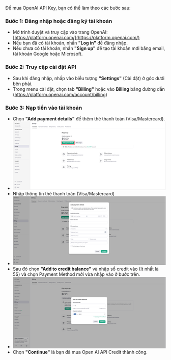 Để mua OpenAI API Key, bạn có thể làm theo các bước sau:

### **Bước 1: Đăng nhập hoặc đăng ký tài khoản**
- Mở trình duyệt và truy cập vào trang OpenAI: [https://platform.openai.com/](https://platform.openai.com/)
- Nếu bạn đã có tài khoản, nhấn **"Log in"** để đăng nhập.  
- Nếu chưa có tài khoản, nhấn **"Sign up"** để tạo tài khoản mới bằng email, tài khoản Google hoặc Microsoft.

### **Bước 2: Truy cập cài đặt API**
- Sau khi đăng nhập, nhấp vào biểu tượng **"Settings"** (Cài đặt) ở góc dưới bên phải.
- Trong menu cài đặt, chọn tab **"Billing"** hoặc vào **Billing** bằng đường dẫn (https://platform.openai.com/account/billing)

### **Bước 3: Nạp tiền vào tài khoản**
- Chọn **"Add payment details"** để thêm thẻ thanh toán (Visa/Mastercard).  
- ![Open AI Billing](../images/open-ai-billing.png)
- Nhập thông tin thẻ thanh toán (Visa/Mastercard)
- ![Add payment details](../images/open-ai-billing-add-payment-detail.png)
- Sau đó chọn **"Add to credit balance"** và nhập số credit vào (It nhất là 5$) và chọn Payment Method mới vừa nhập vào ở bước trên.
- ![Add credit](../images/open-ai-billing-add-to-credit-balance.png)
- Chọn **"Continue"** là bạn đã mua Open AI API Credit thành công.
